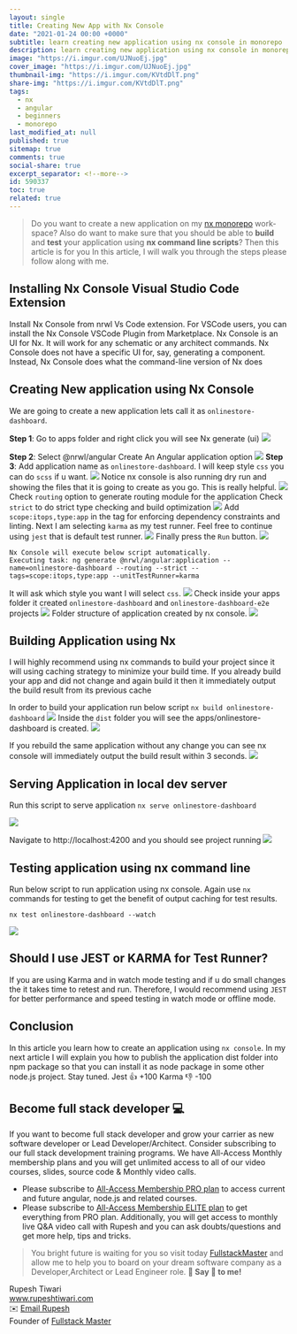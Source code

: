 ```yaml
---
layout: single
title: Creating New App with Nx Console
date: "2021-01-24 00:00 +0000"
subtitle: learn creating new application using nx console in monorepo
description: learn creating new application using nx console in monorepo
image: "https://i.imgur.com/UJNuoEj.jpg"
cover_image: "https://i.imgur.com/UJNuoEj.jpg"
thumbnail-img: "https://i.imgur.com/KVtdDlT.png"
share-img: "https://i.imgur.com/KVtdDlT.png"
tags:
  - nx
  - angular
  - beginners
  - monorepo
last_modified_at: null
published: true
sitemap: true
comments: true
social-share: true
excerpt_separator: <!--more-->
id: 590337
toc: true
related: true
---
```


> Do you want to create a new application on my [nx monorepo](https://nx.dev/)
> work-space? Also do want to make sure that you should be able to **build** and
> **test** your application using **nx command line scripts**? Then this article
> is for you In this article, I will walk you through the steps please follow
> along with me.

## Installing Nx Console Visual Studio Code Extension

Install Nx Console from nrwl Vs Code extension. For VSCode users, you can
install the Nx Console VSCode Plugin from Marketplace. Nx Console is an UI for
Nx. It will work for any schematic or any architect commands. Nx Console does
not have a specific UI for, say, generating a component. Instead, Nx Console
does what the command-line version of Nx does

## Creating New application using Nx Console

We are going to create a new application lets call it as
`onlinestore-dashboard`.

**Step 1**: Go to apps folder and right click you will see Nx generate (ui)
![](https://i.imgur.com/oetweVY.png)

**Step 2**: Select @nrwl/angular Create An Angular application option
![](https://i.imgur.com/duL1LwE.png) **Step 3**: Add application name as
`onlinestore-dashboard`. I will keep style `css` you can do `scss` if u want.
![](https://i.imgur.com/TnRHUtu.png) Notice nx console is also running dry run
and showing the files that it is going to create as you go. This is really
helpful. ![](https://i.imgur.com/YuBEmBZ.png) Check `routing` option to generate
routing module for the application Check `strict` to do strict type checking and
build optimization ![](https://i.imgur.com/Jqsbx3Q.png) Add
`scope:itops,type:app` in the tag for enforcing dependency constraints and
linting. Next I am selecting `karma` as my test runner. Feel free to continue
using `jest` that is default test runner. ![](https://i.imgur.com/Pgbrlvv.png)
Finally press the `Run` button. ![](https://i.imgur.com/6qkD0xS.png)

```shell=
Nx Console will execute below script automatically.
Executing task: ng generate @nrwl/angular:application --name=onlinestore-dashboard --routing --strict --tags=scope:itops,type:app --unitTestRunner=karma
```

It will ask which style you want I will select `css`.
![](https://i.imgur.com/oFdxsZ7.png) Check inside your apps folder it created
`onlinestore-dashboard` and `onlinestore-dashboard-e2e` projects
![](https://i.imgur.com/a8lOI4x.png) Folder structure of application created by
nx console. ![](https://i.imgur.com/1KMzB6n.png)

## Building Application using Nx

I will highly recommend using nx commands to build your project since it will
using caching strategy to minimize your build time. If you already build your
app and did not change and again build it then it immediately output the build
result from its previous cache

In order to build your application run below script
`nx build onlinestore-dashboard` ![](https://i.imgur.com/9d1eSz3.png) Inside the
`dist` folder you will see the apps/onlinestore-dashboard is created.
![](https://i.imgur.com/xqTO2BZ.png)

If you rebuild the same application without any change you can see nx console
will immediately output the build result within 3 seconds.
![](https://i.imgur.com/01WOXkW.png)

## Serving Application in local dev server

Run this script to serve application `nx serve onlinestore-dashboard`

![](https://i.imgur.com/66h4DrO.png)

Navigate to http://localhost:4200 and you should see project running
![](https://i.imgur.com/iTS5Wpg.png)

## Testing application using nx command line

Run below script to run application using nx console. Again use `nx` commands
for testing to get the benefit of output caching for test results.

`nx test onlinestore-dashboard --watch`

![](https://i.imgur.com/TrFv1Cu.png)

## Should I use JEST or KARMA for Test Runner?

If you are using Karma and in watch mode testing and if u do small changes the
it takes time to retest and run. Therefore, I would recommend using `JEST` for
better performance and speed testing in watch mode or offline mode.

## Conclusion

In this article you learn how to create an application using `nx console`. In my
next article I will explain you how to publish the application dist folder into
npm package so that you can install it as node package in some other node.js
project. Stay tuned. Jest :+1: +100 Karma :-1: -100

## Become full stack developer 💻

If you want to become full stack developer and grow your carrier as new software
developer or Lead Developer/Architect. Consider subscribing to our full stack
development training programs. We have All-Access Monthly membership plans and
you will get unlimited access to all of our video courses, slides, source code &
Monthly video calls.

- Please subscribe to
  [All-Access Membership PRO plan](https://www.fullstackmaster.net/pro) to
  access current and future angular, node.js and related courses.
- Please subscribe to
  [All-Access Membership ELITE plan](https://www.fullstackmaster.net/elite) to
  get everything from PRO plan. Additionally, you will get access to monthly
  live Q&A video call with Rupesh and you can ask doubts/questions and get more
  help, tips and tricks.

> You bright future is waiting for you so visit today
> [FullstackMaster](www.fullstackmaster.net) and allow me to help you to board
> on your dream software company as a Developer,Architect or Lead Engineer role.
> **💖 Say 👋 to me!**

<div> 
Rupesh Tiwari </div><div>
<a href="https://www.rupeshtiwari.com"> www.rupeshtiwari.com</a> </div><div>
✉️ <a href="mailto:fullstackmaster1@gmail.com?subject=Hi"> Email Rupesh</a> </div><div>
Founder of <a href="https://www.fullstackmaster.net"> Fullstack Master</a></div><div>
</div>
